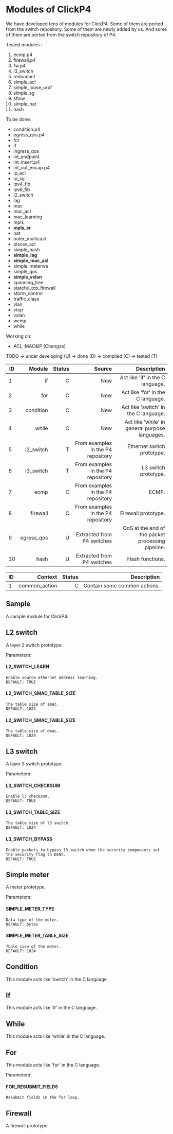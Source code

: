 # Modules of ClickP4

We have developed tens of modules for ClickP4. Some of them are ported from the switch repository. Some of them are newly added by us. And some of them are ported from the switch repository of P4.


Tested modules :
1. ecmp.p4
2. firewall.p4
3. fw.p4
4. l3_switch
5. redundant
6. simple\_acl
7. simple\_loose\_urpf
8. simple\_sg
9. sflow
10. simple\_nat
11. hash



To be done:

- condition.p4
- egress_qos.p4
- for
- if
- ingress_qos
- int_endpoint
- int_insert.p4
- int\_out\_encap.p4
- ip_acl
- ip_sg
- ipv4_fib
- ipv6_fib
- l2_switch
- lag
- mac
- mac\_acl
- mac\_learning
- mpls
- **mpls\_sr**
- nat
- outer\_multicast
- pisces\_acl
- simple\_hash
- **simple\_lag**
- **simple\_mac\_acl**
- simple\_meterwe
- simple\_qos
- **simple\_vxlan**
- spanning_tree
- stateful\_tcp\_firewall
- storm\_control
- traffic\_class
- vlan
- vtep
- vxlan
- wcmp
- while

Working on:
- ACL :MAC&IP (Chengze)

 TODO -> under developing (U) -> done (D) -> compiled (C) -> tested (T) 

| ID | Module  | Status | Source | Description |
|----|-------: | ------:|-------:|------------:|
| 1 | if | C | New | Act like 'if' in the C language. |
| 2 | for | C | New | Act like 'for' in the C language. |
| 3 | condition | C | New | Act like 'switch' in the C language. |
| 4 | while | C | New | Act like 'while' in general purpose languages. |
| 5 | l2_switch | T | From examples in the P4 repository | Ethernet switch prototype. | 
| 6 | l3_switch | T | From examples in the P4 repository | L3 switch prototype. | 
| 7 | ecmp | C | From examples in the P4 repository | ECMP. |
| 8 | firewall | C | From examples in the P4 repository | Firewall prototype. | 
| 9 | egress_qos | U | Extracted from P4 switches | QoS at the end of the packet processing pipeline. | 
| 10 | hash | U | Extracted from P4 switches | Hash functions. |


| ID | Context | Status | Description |
|----|-------: | ------:|------------:|
| 1 | common_action | C | Contain some common actions. |



## Sample

A sample module for ClickP4.

## L2 switch

A layer 2 switch prototype.

Parameters:
#### L2\_SWITCH\_LEARN
```
Enable source ethernet address learning.
DEFAULT: TRUE
```

#### L2\_SWITCH\_SMAC\_TABLE\_SIZE
```
The table size of smac.
DEFAULT: 1024
```

#### L2\_SWITCH\_SMAC\_TABLE\_SIZE
```
The table size of dmac.
DEFAULT: 1024
```

## L3 switch

A layer 3 switch prototype.

Parameters:
#### L3\_SWITCH\_CHECKSUM
```
Enable l3 checksum.
DEFAULT: TRUE
```

#### L3\_SWITCH\_TABLE\_SIZE
```
The table size of l3 switch.
DEFAULT: 1024
```

#### L3\_SWITCH\_BYPASS
```
Enable packets to bypass l3_switch when the security components set the security flag to DENY.
DEFAULT: TRUE
```

## Simple meter

A meter prototype.

Parameters:

#### SIMPLE\_METER\_TYPE
```
Data type of the meter.
DEFAULT: bytes
```

#### SIMPLE\_METER\_TABLE\_SIZE
```
Tbale size of the meter.
DEFAULT: 1024
```

## Condition

This module acts like 'switch' in the C language.

## If

This module acts like 'if' in the C language.

## While
This module acts like 'while' in the C language.

## For
This module acts like 'for' in the C language.

Parameters: 

#### FOR\_RESUBMIT\_FIELDS
```
Resubmit fields in the for loop.
```

## Firewall 

A firewall prototype.



